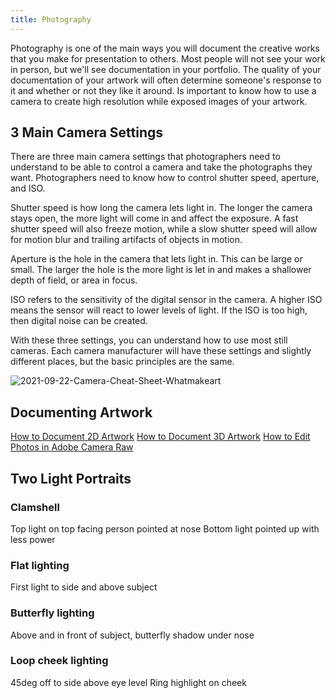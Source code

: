 ```yaml
---
title: Photography
---
```


Photography is one of the main ways you will document the creative works that you make for presentation to others. Most people will not see your work in person, but we'll see documentation in your portfolio. The quality of your documentation of your artwork will often determine someone's response to it and whether or not they like it around. Is important to know how to use a camera to create high resolution while exposed images of your artwork.

## 3 Main Camera Settings

There are three main camera settings that photographers need to understand to be able to control a camera and take the photographs they want. Photographers need to know how to control shutter speed, aperture, and ISO.

Shutter speed is how long the camera lets light in. The longer the camera stays open, the more light will come in and affect the exposure. A fast shutter speed will also freeze motion, while a slow shutter speed will allow for motion blur and trailing artifacts of objects in motion.

Aperture is the hole in the camera that lets light in. This can be large or small. The larger the hole is the more light is let in and makes a shallower depth of field, or area in focus.

ISO refers to the sensitivity of the digital sensor in the camera. A higher ISO means the sensor will react to lower levels of light. If the ISO is too high, then digital noise can be created.

With these three settings, you can understand how to use most still cameras. Each camera manufacturer will have these settings and slightly different places, but the basic principles are the same.

![2021-09-22-Camera-Cheat-Sheet-Whatmakeart](/attachments/2021-09-22-Camera-Cheat-Sheet-Whatmakeart.png "Photography Cheatsheet: <a href='https://whatmakeart.com/'>What Make Art</a>")

## Documenting Artwork

[How to Document 2D Artwork](How-to-Document-2D-Artwork.md) [How to Document 3D Artwork](How-to-Document-3D-Artwork.md) [How to Edit Photos in Adobe Camera Raw](How-to-Edit-Photos-in-Adobe-Camera-Raw.md)

## Two Light Portraits

### Clamshell

Top light on top facing person pointed at nose Bottom light pointed up with less power

### Flat lighting

First light to side and above subject

### Butterfly lighting

Above and in front of subject, butterfly shadow under nose

### Loop cheek lighting

45deg off to side above eye level Ring highlight on cheek
